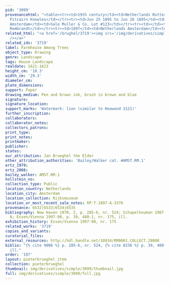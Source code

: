 ```yaml
---
pid: '3099'
provenancehtml: "<table><tr><td>19th century</td><td>Netherlands Rotterdam</td><td>William
  Pitcairn Knowles</td></tr><tr><td>Jun 25 1895 to Jun 26 1895</td><td>Netherlands
  Amsterdam</td><td>Sale Muller & Co. Lot #123</td></tr><tr><td></td><td></td><td>Vereniging
  Rembrandt</td></tr><tr><td>1897</td><td>Netherlands Amsterdam</td><td>Rijksmuseum</td></tr></table>"
related_html: "<a href='/brughel/3719'><img src='/img/derivatives/simple/3719/thumbnail.jpg'
  /></a>"
related_ids: '3719'
label: Farmhouse Among Trees
object_type: Drawing
genre: Landscape
tags: House Landscape
realdate: 1621-1623
height_cm: '18.3'
width_cm: '29.3'
diameter_cm:
plate_dimensions:
support: Paper
drawing_medium: Pen and brown ink, brush in brown and blue
signature:
signature_location:
support_marks: 'Watermark: lion (similar to Heawood 3121)'
further_inscription:
collaborators:
collaborator_notes:
collectors_patrons:
print_type:
print_notes:
printmaker:
publisher:
states:
our_attribution: Jan Brueghel the Elder
other_attribution_authorities: 'Bailey/Walker cat. #AMST.RM.1'
ertz_1979:
ertz_2008:
bailey_walker: AMST.RM.1
hollstein_no:
collection_type: Public
location_country: Netherlands
location_city: Amsterdam
location_collection: Rijksmuseum
location_or_most_recent_sale_notes: RP-T-1897-A-3370
provenance: 6532|6533|6534|6535
bibliography: New Haven 1970, I, p. 285-6, nr. 524; Schapelhouman 1987, p. 16, nr.
  8; Essen/Vienna 1997-98, p. 39, 480-1, nr. 175, ill.
exhibition_history: Essen/Vienna 1997-98, nr. 175
related_works: '3719'
copies_and_variants:
curatorial_files:
external_resources: http://hdl.handle.net/10934/RM0001.COLLECT.28008
biblio: "{% cite 9006 %} p. 285-6, nr. 524, {% cite 8236 %} p. 39, 480-1, nr. 175,
  ill."
order: '197'
layout: pieterbrueghel_item
collection: pieterbrueghel
thumbnail: img/derivatives/simple/3099/thumbnail.jpg
full: img/derivatives/simple/3099/full.jpg
---
```

